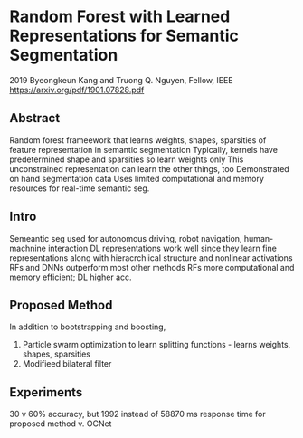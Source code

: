 # Random Forest with Learned Representations for Semantic Segmentation
2019 Byeongkeun Kang and Truong Q. Nguyen, Fellow, IEEE
https://arxiv.org/pdf/1901.07828.pdf

## Abstract

Random forest frameework that learns weights, shapes, sparsities of feature representation in semantic segmentation
Typically, kernels have predetermined shape and sparsities so learn weights only
This unconstrained representation can learn the other things,  too
Demonstrated on hand segmentation data
Uses limited computational and memory resources for real-time semantic seg.

## Intro

Semeantic seg used for autonomous driving, robot navigation, human-machnine interaction
DL representations work well since they learn fine representations along with hieracrchiical structure and nonlinear activations
RFs and DNNs outperform most other methods
RFs more computational and memory efficient; DL higher acc.

## Proposed Method

In addition to bootstrapping and boosting,

1. Particle swarm optimization to learn splitting functions - learns weights, shapes, sparsities
2. Modifieed bilateral filter

## Experiments
30 v 60% accuracy, but 1992 instead of 58870 ms response time for proposed method v. OCNet
